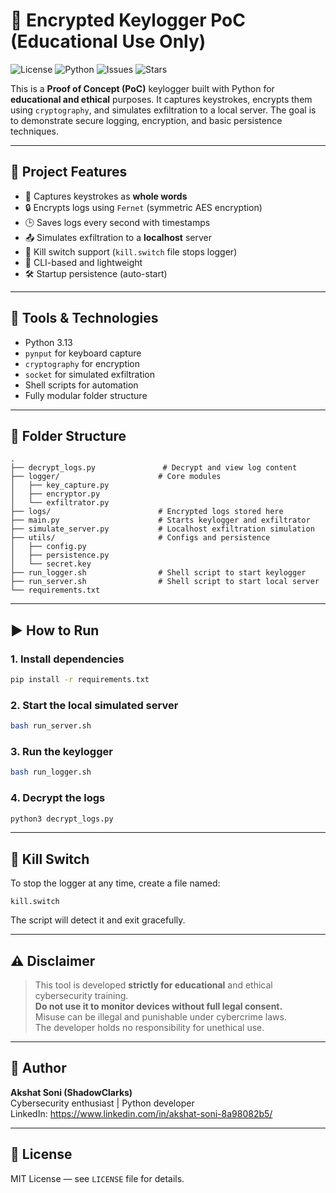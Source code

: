 # 🔐 Encrypted Keylogger PoC (Educational Use Only)

![License](https://img.shields.io/github/license/ShadowClarks/keylogger)
![Python](https://img.shields.io/badge/python-3.10+-blue)
![Issues](https://img.shields.io/github/issues/ShadowClarks/keylogger)
![Stars](https://img.shields.io/github/stars/ShadowClarks/keylogger?style=social)

This is a **Proof of Concept (PoC)** keylogger built with Python for **educational and ethical** purposes. It captures keystrokes, encrypts them using `cryptography`, and simulates exfiltration to a local server. The goal is to demonstrate secure logging, encryption, and basic persistence techniques.

---

## 🚀 Project Features

- 🔑 Captures keystrokes as **whole words**
- 🔒 Encrypts logs using `Fernet` (symmetric AES encryption)
- 🕒 Saves logs every second with timestamps
- 📤 Simulates exfiltration to a **localhost** server
- 🧱 Kill switch support (`kill.switch` file stops logger)
- 🧠 CLI-based and lightweight
- 🛠️ Startup persistence (auto-start)

---

## 🧰 Tools & Technologies

- Python 3.13
- `pynput` for keyboard capture
- `cryptography` for encryption
- `socket` for simulated exfiltration
- Shell scripts for automation
- Fully modular folder structure

---

## 📁 Folder Structure

```
.
├── decrypt_logs.py               # Decrypt and view log content
├── logger/                      # Core modules
│   ├── key_capture.py
│   ├── encryptor.py
│   └── exfiltrator.py
├── logs/                        # Encrypted logs stored here
├── main.py                      # Starts keylogger and exfiltrator
├── simulate_server.py           # Localhost exfiltration simulation
├── utils/                       # Configs and persistence
│   ├── config.py
│   ├── persistence.py
│   └── secret.key
├── run_logger.sh                # Shell script to start keylogger
├── run_server.sh                # Shell script to start local server
└── requirements.txt
```

---

## ▶️ How to Run

### 1. Install dependencies
```bash
pip install -r requirements.txt
```

### 2. Start the local simulated server
```bash
bash run_server.sh
```

### 3. Run the keylogger
```bash
bash run_logger.sh
```

### 4. Decrypt the logs
```bash
python3 decrypt_logs.py
```

---

## 🛑 Kill Switch

To stop the logger at any time, create a file named:

```
kill.switch
```

The script will detect it and exit gracefully.

---

## ⚠️ Disclaimer

> This tool is developed **strictly for educational** and ethical cybersecurity training.  
> **Do not use it to monitor devices without full legal consent.**  
> Misuse can be illegal and punishable under cybercrime laws.  
> The developer holds no responsibility for unethical use.

---

## 🧠 Author

**Akshat Soni (ShadowClarks)**  
Cybersecurity enthusiast | Python developer  
LinkedIn: https://www.linkedin.com/in/akshat-soni-8a98082b5/

---

## 📌 License

MIT License — see `LICENSE` file for details.